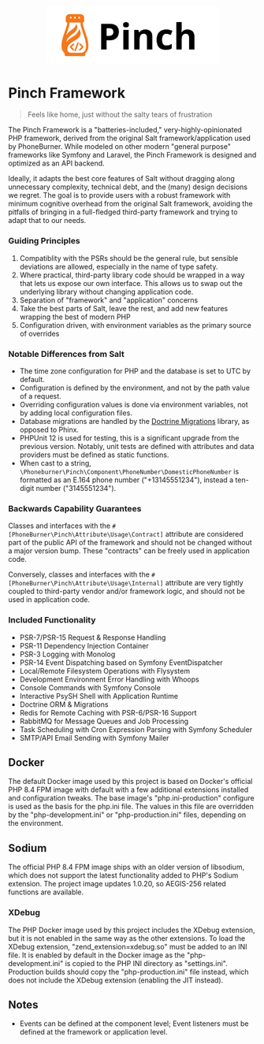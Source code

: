 <p align="center"><a href="https://github.com/phoneburner/pinch" target="_blank">
<img src="packages/template/public/images/pinch-logo.svg" width="350" alt="Logo"/>
</a></p>

# Pinch Framework

> Feels like home, just without the salty tears of frustration

The Pinch Framework is a "batteries-included," very-highly-opinionated PHP
framework, derived from the original Salt framework/application used by PhoneBurner.
While modeled on other modern "general purpose" frameworks like Symfony and Laravel,
the Pinch Framework is designed and optimized as an API backend.

Ideally, it adapts the best core features of Salt without dragging along unnecessary
complexity, technical debt, and the (many) design decisions we regret. The goal is
to provide users with a robust framework with minimum cognitive overhead from the original
Salt framework, avoiding the pitfalls of bringing in a full-fledged third-party
framework and trying to adapt that to our needs.

### Guiding Principles

1. Compatiblity with the PSRs should be the general rule, but sensible deviations are allowed, especially in the name of type safety.
2. Where practical, third-party library code should be wrapped in a way that lets us expose our own interface. This
   allows us to swap out the underlying library without changing application code.
3. Separation of "framework" and "application" concerns
4. Take the best parts of Salt, leave the rest, and add new features wrapping the best of modern PHP
5. Configuration driven, with environment variables as the primary source of overrides

### Notable Differences from Salt

- The time zone configuration for PHP and the database is set to UTC by default.
- Configuration is defined by the environment, and not by the path value of a request.
- Overriding configuration values is done via environment variables, not by adding local configuration files.
- Database migrations are handled by
  the [Doctrine Migrations](https://www.doctrine-project.org/projects/migrations.html) library, as opposed to Phinx.
- PHPUnit 12 is used for testing, this is
  a significant upgrade from the previous version. Notably, unit tests are defined
  with attributes and data providers must be defined as static functions.
- When cast to a string, `\Phoneburner\Pinch\Component\PhoneNumber\DomesticPhoneNumber` is formatted as an
  E.164 phone number ("+13145551234"), instead a ten-digit number ("3145551234").

### Backwards Capability Guarantees

Classes and interfaces with the `#[PhoneBurner\Pinch\Attribute\Usage\Contract]` attribute
are considered part of the public API of the framework and should not be changed without
a major version bump. These "contracts" can be freely used in application code.

Conversely, classes and interfaces with the `#[PhoneBurner\Pinch\Attribute\Usage\Internal]`
attribute are very tightly coupled to third-party vendor and/or framework logic,
and should not be used in application code.

### Included Functionality

- PSR-7/PSR-15 Request & Response Handling
- PSR-11 Dependency Injection Container
- PSR-3 Logging with Monolog
- PSR-14 Event Dispatching based on Symfony EventDispatcher
- Local/Remote Filesystem Operations with Flysystem
- Development Environment Error Handling with Whoops
- Console Commands with Symfony Console
- Interactive PsySH Shell with Application Runtime
- Doctrine ORM & Migrations
- Redis for Remote Caching with PSR-6/PSR-16 Support
- RabbitMQ for Message Queues and Job Processing
- Task Scheduling with Cron Expression Parsing with Symfony Scheduler
- SMTP/API Email Sending with Symfony Mailer

## Docker

The default Docker image used by this project is based on Docker's official PHP
8.4 FPM image with default with a few additional extensions installed and configuration tweaks.
The base image's "php.ini-production" configure is used as the basis for the php.ini
file. The values in this file are overridden by the "php-development.ini" or
"php-production.ini" files, depending on the environment.

## Sodium

The official PHP 8.4 FPM image ships with an older version of libsodium, which does not support
the latest functionality added to PHP's Sodium extension. The project image updates
1.0.20, so AEGIS-256 related functions are available.

### XDebug

The PHP Docker image used by this project includes the XDebug extension, but it is
not enabled in the same way as the other extensions. To load the XDebug extension,
"zend_extension=xdebug.so" must be added to an INI file. It is enabled by default
in the Docker image as the "php-development.ini" is copied to the PHP INI directory
as "settings.ini". Production builds should copy the "php-production.ini" file
instead, which does not include the XDebug extension (enabling the JIT instead).

## Notes

- Events can be defined at the component level; Event listeners must be defined at the framework or application level.

